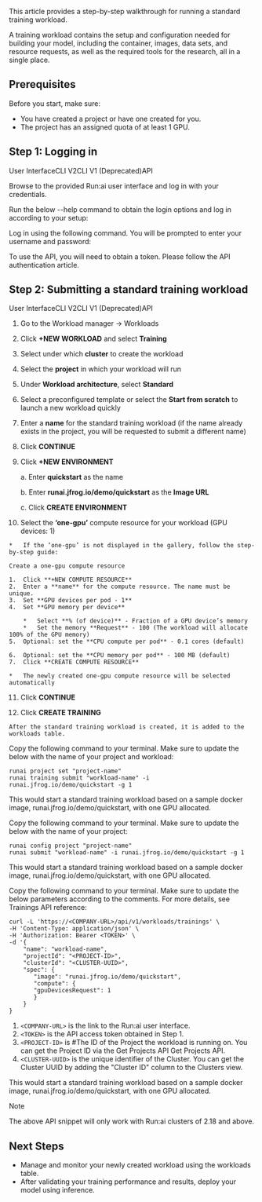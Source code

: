 [](https://github.com/run-ai/docs/edit/master/docs/Researcher/workloads/training/standard-training/quickstart-standard-training.md "Edit this page")

This article provides a step-by-step walkthrough for running a standard training workload.

A training workload contains the setup and configuration needed for building your model, including the container, images, data sets, and resource requests, as well as the required tools for the research, all in a single place.

Prerequisites
-------------------------------------------------

Before you start, make sure:

*   You have created a project or have one created for you.
*   The project has an assigned quota of at least 1 GPU.

Step 1: Logging in
----------------------------------------------------------

User InterfaceCLI V2CLI V1 (Deprecated)API

Browse to the provided Run:ai user interface and log in with your credentials.

Run the below --help command to obtain the login options and log in according to your setup:

Log in using the following command. You will be prompted to enter your username and password:

To use the API, you will need to obtain a token. Please follow the API authentication article.

Step 2: Submitting a standard training workload
--------------------------------------------------------------------------------------------------------------------

User InterfaceCLI V2CLI V1 (Deprecated)API

1.  Go to the Workload manager → Workloads
2.  Click **+NEW WORKLOAD** and select **Training**
3.  Select under which **cluster** to create the workload
4.  Select the **project** in which your workload will run
5.  Under **Workload architecture**, select **Standard**
6.  Select a preconfigured template or select the **Start from scratch** to launch a new workload quickly
7.  Enter a **name** for the standard training workload (if the name already exists in the project, you will be requested to submit a different name)
8.  Click **CONTINUE**
9.  Click **+NEW ENVIRONMENT**
    
    a. Enter **quickstart** as the name
    
    b. Enter **runai.jfrog.io/demo/quickstart** as the **Image URL**
    
    c. Click **CREATE ENVIRONMENT**
    
10.  Select the **‘one-gpu’** compute resource for your workload (GPU devices: 1)
    
    *   If the ‘one-gpu’ is not displayed in the gallery, follow the step-by-step guide:
    
    Create a one-gpu compute resource
    
    1.  Click **+NEW COMPUTE RESOURCE**
    2.  Enter a **name** for the compute resource. The name must be unique.
    3.  Set **GPU devices per pod - 1**
    4.  Set **GPU memory per device**
        
        *   Select **% (of device)** - Fraction of a GPU device’s memory
        *   Set the memory **Request** - 100 (The workload will allocate 100% of the GPU memory)
    5.  Optional: set the **CPU compute per pod** - 0.1 cores (default)
        
    6.  Optional: set the **CPU memory per pod** - 100 MB (default)
    7.  Click **CREATE COMPUTE RESOURCE**
    
    *   The newly created one-gpu compute resource will be selected automatically
11.  Click **CONTINUE**
    
12.  Click **CREATE TRAINING**
    
    After the standard training workload is created, it is added to the workloads table.
    

Copy the following command to your terminal. Make sure to update the below with the name of your project and workload:

```
runai project set "project-name"
runai training submit "workload-name" -i runai.jfrog.io/demo/quickstart -g 1

```


This would start a standard training workload based on a sample docker image, runai.jfrog.io/demo/quickstart, with one GPU allocated.

Copy the following command to your terminal. Make sure to update the below with the name of your project:

```
runai config project "project-name"  
runai submit "workload-name" -i runai.jfrog.io/demo/quickstart -g 1

```


This would start a standard training workload based on a sample docker image, runai.jfrog.io/demo/quickstart, with one GPU allocated.

Copy the following command to your terminal. Make sure to update the below parameters according to the comments. For more details, see Trainings API reference:

```
curl -L 'https://<COMPANY-URL>/api/v1/workloads/trainings' \ 
-H 'Content-Type: application/json' \
-H 'Authorization: Bearer <TOKEN>' \
-d '{ 
    "name": "workload-name", 
    "projectId": "<PROJECT-ID>",
    "clusterId": "<CLUSTER-UUID>",
    "spec": {  
       "image": "runai.jfrog.io/demo/quickstart", 
       "compute": { 
       "gpuDevicesRequest": 1
       } 
    } 
}

```


1.  `<COMPANY-URL>` is the link to the Run:ai user interface.
2.  `<TOKEN>` is the API access token obtained in Step 1.
3.  `<PROJECT-ID>` is #The ID of the Project the workload is running on. You can get the Project ID via the Get Projects API Get Projects API.
4.  `<CLUSTER-UUID>` is the unique identifier of the Cluster. You can get the Cluster UUID by adding the "Cluster ID" column to the Clusters view.

This would start a standard training workload based on a sample docker image, runai.jfrog.io/demo/quickstart, with one GPU allocated.

Note

The above API snippet will only work with Run:ai clusters of 2.18 and above.

Next Steps
-------------------------------------------

*   Manage and monitor your newly created workload using the workloads table.
*   After validating your training performance and results, deploy your model using inference.